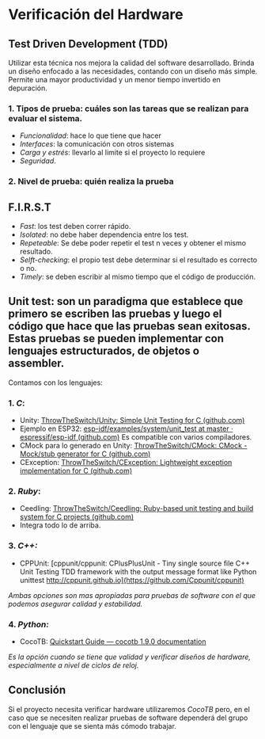 # Verificación del Hardware

## Test Driven Development (TDD) 
Utilizar esta técnica nos mejora la calidad del software desarrollado. Brinda un diseño enfocado a las necesidades, contando con un diseño más simple. Permite una mayor productividad y un menor tiempo invertido en depuración. 

### 1. Tipos de prueba: cuáles son las tareas que se realizan para evaluar el sistema.
* *Funcionalidad*: hace lo que tiene que hacer
* *Interfaces*: la comunicación con otros sistemas
* *Carga y estrés*: llevarlo al limite si el proyecto lo requiere
* *Seguridad*.

### 2. Nivel de prueba: quién realiza la prueba 

## F.I.R.S.T
* *Fast*: los test deben correr rápido.
* *Isolated*: no debe haber dependencia entre los test.
* *Repeteable*: Se debe poder repetir el test n veces y obtener el mismo resultado.
* *Selft-checking*: el propio test debe determinar si el resultado es correcto o no.
* *Timely*: se deben escribir al mismo tiempo que el código de producción.

## Unit test: son un paradigma que establece que primero se escriben las pruebas y luego el código que hace que las pruebas sean exitosas. Estas pruebas se pueden implementar con lenguajes estructurados, de objetos o assembler.

Contamos con los lenguajes:

### 1. *C*:
* Unity: [ThrowTheSwitch/Unity: Simple Unit Testing for C (github.com)](https://github.com/ThrowTheSwitch/Unity)
* Ejemplo en ESP32: [esp-idf/examples/system/unit_test at master · espressif/esp-idf (github.com)](https://github.com/espressif/esp-idf/tree/master/examples/system/unit_test)
Es compatible con varios compiladores. 
* CMock para lo generado en Unity: [ThrowTheSwitch/CMock: CMock - Mock/stub generator for C (github.com)](https://github.com/ThrowTheSwitch/CMock)
* CException: [ThrowTheSwitch/CException: Lightweight exception implementation for C (github.com)](https://github.com/throwtheswitch/cexception)

### 2. *Ruby*:
* Ceedling: [ThrowTheSwitch/Ceedling: Ruby-based unit testing and build system for C projects (github.com)](https://github.com/ThrowTheSwitch/Ceedling)
* Integra todo lo de arriba.

### 3. *C++:*
* CPPUnit: [cppunit/cppunit: CPlusPlusUnit - Tiny single source file C++ Unit Testing TDD framework with the output message format like Python unittest http://cppunit.github.io](https://github.com/Cppunit/cppunit)

_Ambas opciones son mas apropiadas para pruebas de software con el que podemos asegurar calidad y estabilidad._

### 4. *Python:*
* CocoTB: [Quickstart Guide — cocotb 1.9.0 documentation](https://docs.cocotb.org/en/stable/quickstart.html)

_Es la opción cuando se tiene que validad y verificar diseños de hardware, especialmente a nivel de ciclos de reloj._

## Conclusión
Si el proyecto necesita verificar hardware utilizaremos _CocoTB_ pero, en el caso que se necesiten realizar pruebas de software dependerá del grupo con el lenguaje que se sienta más cómodo trabajar. 
